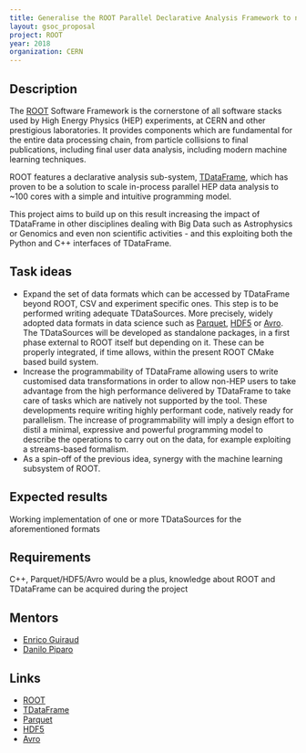 ```yaml
---
title: Generalise the ROOT Parallel Declarative Analysis Framework to non-HEP Big Data
layout: gsoc_proposal
project: ROOT
year: 2018
organization: CERN
---
```


## Description

The [ROOT](https://root.cern/) Software Framework is the cornerstone of all software stacks used by High Energy Physics (HEP) experiments, at CERN and other prestigious laboratories. It provides components which are fundamental for the entire data processing chain, from particle collisions to final publications, including final user data analysis, including modern machine learning techniques.

ROOT features a declarative analysis sub-system, [TDataFrame](https://root.cern.ch/doc/master/classROOT_1_1RDataFrame.html), which has proven to be a solution to scale in-process parallel HEP data analysis to ~100 cores with a simple and intuitive programming model.

This project aims to build up on this result increasing the impact of TDataFrame in other disciplines dealing with Big Data such as Astrophysics or Genomics and even non scientific activities - and this exploiting both the Python and C++ interfaces of TDataFrame.

## Task ideas
* Expand the set of data formats which can be accessed by TDataFrame beyond ROOT, CSV and experiment specific ones. This step is to be performed writing adequate TDataSources. More precisely, widely adopted data formats in data science such as [Parquet](https://parquet.apache.org/), [HDF5](https://support.hdfgroup.org/HDF5/) or [Avro](https://avro.apache.org/). The TDataSources will be developed as standalone packages, in a first phase external to ROOT itself but depending on it. These can be properly integrated, if time allows, within the present ROOT CMake based build system.
* Increase the programmability of TDataFrame allowing users to write customised data transformations in order to allow non-HEP users to take advantage from the high performance delivered by TDataFrame to take care of tasks which are natively not supported by the tool. These developments require writing highly performant code, natively ready for parallelism. The increase of programmability will imply a design effort to distil a minimal, expressive and powerful programming model to describe the operations to carry out on the data, for example exploiting a streams-based formalism.
* As a spin-off of the previous idea, synergy with the machine learning subsystem of ROOT. 

## Expected results
Working implementation of one or more TDataSources for the aforementioned formats

## Requirements
C++, Parquet/HDF5/Avro would be a plus, knowledge about ROOT and TDataFrame can be acquired during the project

## Mentors 
  * [Enrico Guiraud](mailto:enrico.guiraud@cern.ch)
  * [Danilo Piparo](mailto:danilo.piparo@cern.ch)

## Links
  * [ROOT](https://root.cern/)
  * [TDataFrame](https://root.cern.ch/doc/master/classROOT_1_1RDataFrame.html)
  * [Parquet](https://parquet.apache.org/)
  * [HDF5](https://support.hdfgroup.org/HDF5/)
  * [Avro](https://avro.apache.org/)
